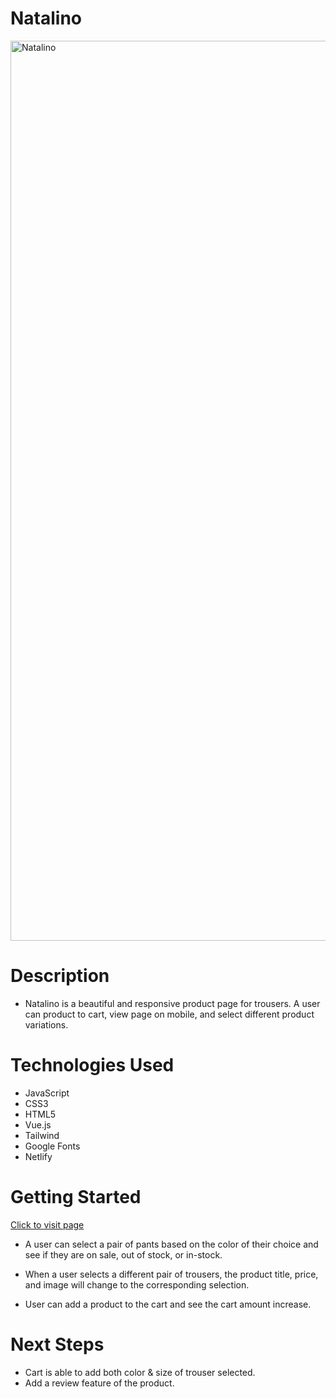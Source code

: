 # Natalino
 
<img width="1440" alt="Natalino" src="https://user-images.githubusercontent.com/53157290/159088845-8708cbdf-b9bf-40d1-944a-19c381f95495.png">
 
# Description
 
- Natalino is a beautiful and responsive product page for trousers. A user can product to cart, view page on mobile, and select different product variations. 
 
# Technologies Used
 
- JavaScript
- CSS3
- HTML5
- Vue.js
- Tailwind
- Google Fonts
- Netlify
 
# Getting Started
 
[Click to visit page](https://natalino.netlify.app/)
 
- A user can select a pair of pants based on the color of their choice and see if they are on sale, out of stock, or in-stock.
 
- When a user selects a different pair of trousers, the product title, price, and image will change to the corresponding selection.
 
- User can add a product to the cart and see the cart amount increase.
 
# Next Steps
 
- Cart is able to add both color & size of trouser selected.
- Add a review feature of the product.
